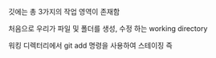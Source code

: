 깃에는 총 3가지의 작업 영역이 존재함

처음으로 우리가 파일 및 폴더를 생성, 수정 하는 working directory

워킹 디렉터리에서 git add 명령을 사용하여 스테이징 즉 
